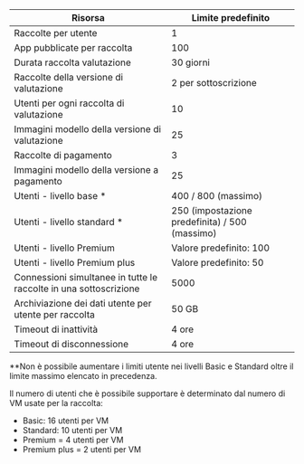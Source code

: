 
|Risorsa | Limite predefinito|
|--------------|--------|
|Raccolte per utente| 1|
|App pubblicate per raccolta|	100|
|Durata raccolta valutazione| 30 giorni|
|Raccolte della versione di valutazione| 2 per sottoscrizione|
|Utenti per ogni raccolta di valutazione| 10|
|Immagini modello della versione di valutazione|	25|
|Raccolte di pagamento| 3 |
|Immagini modello della versione a pagamento| 25|
|Utenti - livello base *| 400 / 800 (massimo)|
|Utenti - livello standard *| 250 (impostazione predefinita) / 500 (massimo)|
|Utenti - livello Premium| Valore predefinito: 100|
|Utenti - livello Premium plus | Valore predefinito: 50|
|Connessioni simultanee in tutte le raccolte in una sottoscrizione| 5000|
|Archiviazione dei dati utente per utente per raccolta| 50 GB|
|Timeout di inattività| 4 ore|
|Timeout di disconnessione| 4 ore|

**Non è possibile aumentare i limiti utente nei livelli Basic e Standard oltre il limite massimo elencato in precedenza.

Il numero di utenti che è possibile supportare è determinato dal numero di VM usate per la raccolta:

- Basic: 16 utenti per VM
- Standard: 10 utenti per VM
- Premium = 4 utenti per VM
- Premium plus = 2 utenti per VM

